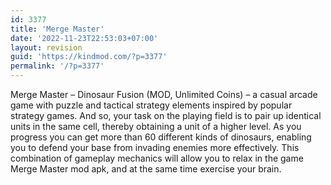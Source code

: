 ```yaml
---
id: 3377
title: 'Merge Master'
date: '2022-11-23T22:53:03+07:00'
layout: revision
guid: 'https://kindmod.com/?p=3377'
permalink: '/?p=3377'
---
```


Merge Master – Dinosaur Fusion (MOD, Unlimited Coins) – a casual arcade game with puzzle and tactical strategy elements inspired by popular strategy games. And so, your task on the playing field is to pair up identical units in the same cell, thereby obtaining a unit of a higher level. As you progress you can get more than 60 different kinds of dinosaurs, enabling you to defend your base from invading enemies more effectively. This combination of gameplay mechanics will allow you to relax in the game Merge Master mod apk, and at the same time exercise your brain.